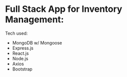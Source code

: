 # Full Stack App for Inventory Management:

Tech used:
- MongoDB w/ Mongoose
- Express.js
- React.js
- Node.js
- Axios
- Bootstrap
